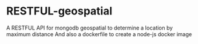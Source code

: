 # RESTFUL-geospatial
A RESTFUL API for mongodb geospatial to determine a location by maximum distance 
And also a dockerfile to create a node-js docker image
